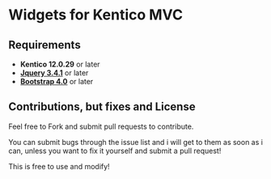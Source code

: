 # Widgets for Kentico MVC

## Requirements
* **Kentico 12.0.29** or later
* **[Jquery 3.4.1](https://jquery.com/download/)** or later
* **[Bootstrap 4.0](https://getbootstrap.com/docs/4.3/getting-started/download/)** or later

## Contributions, but fixes and License
Feel free to Fork and submit pull requests to contribute.

You can submit bugs through the issue list and i will get to them as soon as i can, unless you want to fix it yourself and submit a pull request!

This is free to use and modify!
